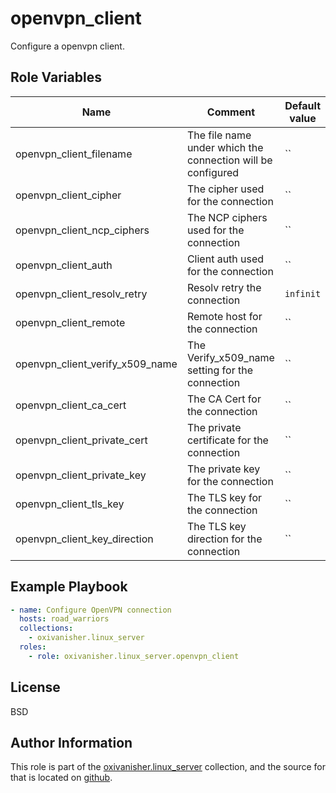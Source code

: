 openvpn_client
==============

Configure a openvpn client.

Role Variables
--------------

| Name                            | Comment                           | Default value                   |
|---------------------------------|-----------------------------------|---------------------------------|
| openvpn_client_filename         | The file name under which the connection will be configured  | `` |
| openvpn_client_cipher           | The cipher used for the connection | `` |
| openvpn_client_ncp_ciphers      | The NCP ciphers used for the connection | `` |
| openvpn_client_auth             | Client auth used for the connection | `` |
| openvpn_client_resolv_retry     | Resolv retry the connection | `infinit` |
| openvpn_client_remote           | Remote host for the connection | `` |
| openvpn_client_verify_x509_name | The Verify_x509_name setting for the connection | `` |
| openvpn_client_ca_cert          | The CA Cert for the connection | `` |
| openvpn_client_private_cert     | The private certificate for the connection | `` |
| openvpn_client_private_key      | The private key for the connection | `` |
| openvpn_client_tls_key          | The TLS key for the connection | `` |
| openvpn_client_key_direction    | The TLS key direction for the connection | `` |


Example Playbook
----------------
```yaml
- name: Configure OpenVPN connection
  hosts: road_warriors
  collections:
    - oxivanisher.linux_server
  roles:
    - role: oxivanisher.linux_server.openvpn_client
```

License
-------

BSD

Author Information
------------------

This role is part of the [oxivanisher.linux_server](https://galaxy.ansible.com/ui/repo/published/oxivanisher/linux_server/) collection, and the source for that is located on [github](https://github.com/oxivanisher/collection-linux_server).
